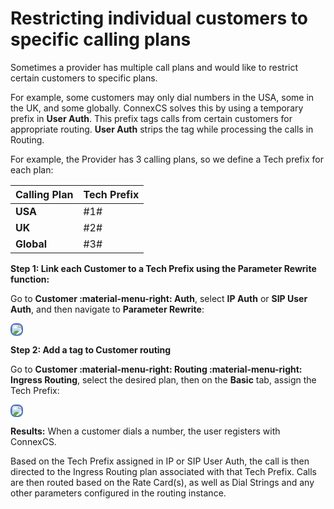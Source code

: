 # Restricting individual customers to specific calling plans

Sometimes a provider has multiple call plans and would like to restrict certain customers to specific plans.

For example, some customers may only dial numbers in the USA, some in the UK, and some globally. ConnexCS solves this by using a temporary prefix in **User Auth**. This prefix tags calls from certain customers for appropriate routing. **User Auth** strips the tag while processing the calls in Routing.

For example, the Provider has 3 calling plans, so we define a Tech prefix for each plan:

|Calling Plan|Tech Prefix|
|---|---|
|**USA**|\#1#|
|**UK**|\#2#|
|**Global**|\#3#|

**Step 1: Link each Customer to a Tech Prefix using the Parameter Rewrite function:**

Go to **Customer :material-menu-right: Auth**, select **IP Auth** or **SIP User Auth**, and then navigate to **Parameter Rewrite**:

<img src= "/customer/img/regex.png" style="border: 2px solid #4472C4; border-radius: 8px;">

**Step 2: Add a tag to Customer routing**

Go to **Customer :material-menu-right: Routing :material-menu-right: Ingress Routing**, select the desired plan, then on the **Basic** tab, assign the Tech Prefix:

<img src= "/guides/howto/restrictcallking21.png" style="border: 2px solid #4472C4; border-radius: 8px;"> 

**Results:**
When a customer dials a number, the user registers with ConnexCS.

Based on the Tech Prefix assigned in IP or SIP User Auth, the call is then directed to the Ingress Routing plan associated with that Tech Prefix. Calls are then routed based on the Rate Card(s), as well as Dial Strings and any other parameters configured in the routing instance.
